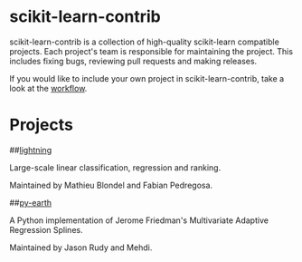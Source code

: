 # scikit-learn-contrib

scikit-learn-contrib is a collection of high-quality scikit-learn compatible projects. 
Each project's team is responsible for maintaining the project. 
This includes fixing bugs, reviewing pull requests and making releases.

If you would like to include your own project in scikit-learn-contrib,
take a look at the [workflow](https://github.com/scikit-learn-contrib/scikit-learn-contrib/blob/master/workflow.md).

# Projects

##[lightning](http://contrib.scikit-learn.org/lightning/)

Large-scale linear classification, regression and ranking.

Maintained by Mathieu Blondel and Fabian Pedregosa.

##[py-earth](https://github.com/scikit-learn-contrib/py-earth)

A Python implementation of Jerome Friedman's Multivariate Adaptive Regression Splines.

Maintained by Jason Rudy and Mehdi.
